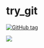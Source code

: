 # try_git

[![GitHub tag](https://img.shields.io/github/tag/strongloop/express.svg)](https://github.com/eniltonj/try_git/releases)

[![][release img]][release]




[release]:https://github.com/eniltonj/try_git/releases
[release img]:https://img.shields.io/github/release/eniltonj/try_git.svg

